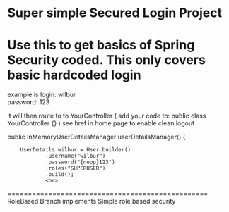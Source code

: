# Super simple Secured Login  Project

# Use this to get basics of Spring Security coded. This only covers basic hardcoded login

example is login:  wilbur <br>
password: 123

it will then route to to YourController  ( add your code to: public class YourController {} )
see href in home page to enable clean logout



  public InMemoryUserDetailsManager userDetailsManager() {

        UserDetails wilbur = User.builder()
                .username("wilbur")
                .password("{noop}123")
                .roles("SUPERUSER")
                .build();
                <br>
================================================= <br>
RoleBased Branch implements Simple role based security
